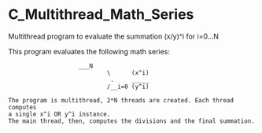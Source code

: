 # C_Multithread_Math_Series
Multithread program to evaluate the summation (x/y)^i for i=0...N

This program evaluates the following math series:
 
              		    ___N
                                \      (x^i)
                                 .     _____
                                /__i=0 (y^i)
 
  	The program is multithread, 2*N threads are created. Each thread computes 
  	a single x^i OR y^i instance.
  	The main thread, then, computes the divisions and the final summation.
